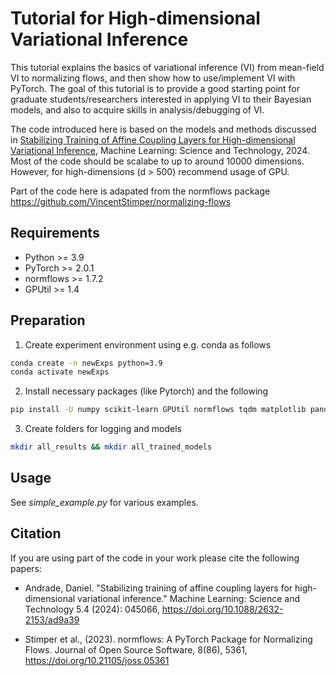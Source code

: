 # Tutorial for High-dimensional Variational Inference

This tutorial explains the basics of variational inference (VI) from mean-field VI to normalizing flows, and 
then show how to use/implement VI with PyTorch. The goal of this tutorial is to provide a good starting point for graduate students/researchers interested in applying VI to their Bayesian models, and also to acquire skills in analysis/debugging of VI. 

The code introduced here is based on the models and methods discussed in [Stabilizing Training of Affine Coupling Layers for High-dimensional Variational Inference](https://doi.org/10.1088/2632-2153/ad9a39), Machine Learning: Science and Technology, 2024.
Most of the code should be scalabe to up to around 10000 dimensions.
However, for high-dimensions (d > 500) recommend usage of GPU.

Part of the code here is adapated from the normflows package
https://github.com/VincentStimper/normalizing-flows


## Requirements

- Python >= 3.9
- PyTorch >= 2.0.1
- normflows >= 1.7.2
- GPUtil >= 1.4

## Preparation

1. Create experiment environment using e.g. conda as follows
```bash
conda create -n newExps python=3.9
conda activate newExps
```

2. Install necessary packages (like Pytorch) and the following
```bash
pip install -U numpy scikit-learn GPUtil normflows tqdm matplotlib pandas
```

3. Create folders for logging and models
```bash
mkdir all_results && mkdir all_trained_models
```

## Usage 

See *simple_example.py* for various examples.


## Citation 

If you are using part of the code in your work please cite the following papers:

- Andrade, Daniel. "Stabilizing training of affine coupling layers for high-dimensional variational inference." Machine Learning: Science and Technology 5.4 (2024): 045066, https://doi.org/10.1088/2632-2153/ad9a39

- Stimper et al., (2023). normflows: A PyTorch Package for Normalizing Flows. Journal of Open Source Software, 8(86), 5361, https://doi.org/10.21105/joss.05361


